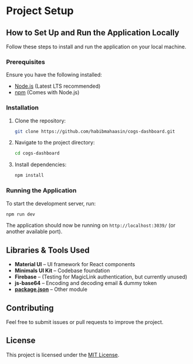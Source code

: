 # Project Setup

## How to Set Up and Run the Application Locally

Follow these steps to install and run the application on your local machine.

### Prerequisites

Ensure you have the following installed:

- [Node.js](https://nodejs.org/) (Latest LTS recommended)
- [npm](https://www.npmjs.com/) (Comes with Node.js)

### Installation

1. Clone the repository:
   ```sh
   git clone https://github.com/habibmahaasin/cogs-dashboard.git
   ```
2. Navigate to the project directory:
   ```sh
   cd cogs-dashboard
   ```
3. Install dependencies:
   ```sh
   npm install
   ```

### Running the Application

To start the development server, run:

```sh
npm run dev
```

The application should now be running on `http://localhost:3039/` (or another available port).

## Libraries & Tools Used

- **Material UI** – UI framework for React components
- **Minimals UI Kit** – Codebase foundation
- **Firebase** – (Testing for MagicLink authentication, but currently unused)
- **js-base64** – Encoding and decoding email & dummy token
- **[package.json](./package.json)** – Other module

## Contributing

Feel free to submit issues or pull requests to improve the project.

## License

This project is licensed under the [MIT License](LICENSE).
